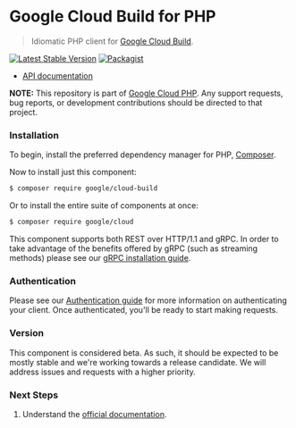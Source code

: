 # Google Cloud Build for PHP

> Idiomatic PHP client for [Google Cloud Build](https://cloud.google.com/build).

[![Latest Stable Version](https://poser.pugx.org/google/cloud-build/v/stable)](https://packagist.org/packages/google/cloud-build) [![Packagist](https://img.shields.io/packagist/dm/google/cloud-build.svg)](https://packagist.org/packages/google/cloud-build)

* [API documentation](https://cloud.google.com/php/docs/reference/cloud-build/latest)

**NOTE:** This repository is part of [Google Cloud PHP](https://github.com/googleapis/google-cloud-php). Any
support requests, bug reports, or development contributions should be directed to
that project.

### Installation

To begin, install the preferred dependency manager for PHP, [Composer](https://getcomposer.org/).

Now to install just this component:

```sh
$ composer require google/cloud-build
```

Or to install the entire suite of components at once:

```sh
$ composer require google/cloud
```

This component supports both REST over HTTP/1.1 and gRPC. In order to take advantage of the benefits offered by gRPC (such as streaming methods)
please see our [gRPC installation guide](https://cloud.google.com/php/grpc).

### Authentication

Please see our [Authentication guide](https://github.com/googleapis/google-cloud-php/blob/main/AUTHENTICATION.md) for more information
on authenticating your client. Once authenticated, you'll be ready to start making requests.

### Version

This component is considered beta. As such, it should be expected to be mostly
stable and we're working towards a release candidate. We will address issues
and requests with a higher priority.

### Next Steps

1. Understand the [official documentation](https://cloud.google.com/build/docs).
